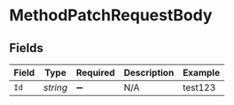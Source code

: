 # MethodPatchRequestBody


## Fields

| Field              | Type               | Required           | Description        | Example            |
| ------------------ | ------------------ | ------------------ | ------------------ | ------------------ |
| `Id`               | *string*           | :heavy_minus_sign: | N/A                | test123            |